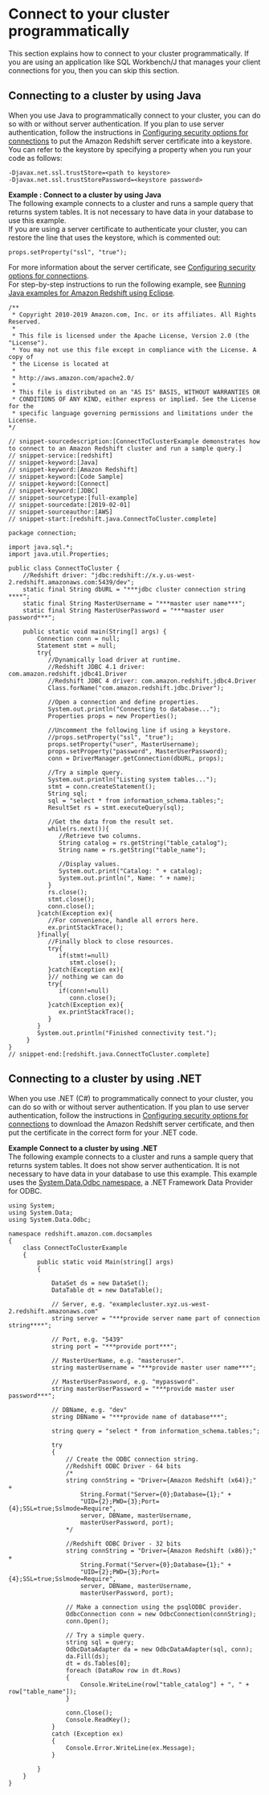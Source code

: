 # Connect to your cluster programmatically<a name="connecting-in-code"></a>

This section explains how to connect to your cluster programmatically\. If you are using an application like SQL Workbench/J that manages your client connections for you, then you can skip this section\.

## Connecting to a cluster by using Java<a name="connecting-in-code-java"></a>

When you use Java to programmatically connect to your cluster, you can do so with or without server authentication\. If you plan to use server authentication, follow the instructions in [Configuring security options for connections](connecting-ssl-support.md) to put the Amazon Redshift server certificate into a keystore\. You can refer to the keystore by specifying a property when you run your code as follows:

```
-Djavax.net.ssl.trustStore=<path to keystore>
-Djavax.net.ssl.trustStorePassword=<keystore password>
```

**Example : Connect to a cluster by using Java**  
The following example connects to a cluster and runs a sample query that returns system tables\. It is not necessary to have data in your database to use this example\.   
If you are using a server certificate to authenticate your cluster, you can restore the line that uses the keystore, which is commented out:   

```
props.setProperty("ssl", "true");
```
For more information about the server certificate, see [Configuring security options for connections](connecting-ssl-support.md)\.   
For step\-by\-step instructions to run the following example, see [Running Java examples for Amazon Redshift using Eclipse](using-aws-sdk-for-java.md#setting-up-and-testing-sdk-java)\.   

```
/**
 * Copyright 2010-2019 Amazon.com, Inc. or its affiliates. All Rights Reserved.
 *
 * This file is licensed under the Apache License, Version 2.0 (the "License").
 * You may not use this file except in compliance with the License. A copy of
 * the License is located at
 *
 * http://aws.amazon.com/apache2.0/
 *
 * This file is distributed on an "AS IS" BASIS, WITHOUT WARRANTIES OR
 * CONDITIONS OF ANY KIND, either express or implied. See the License for the
 * specific language governing permissions and limitations under the License.
*/

// snippet-sourcedescription:[ConnectToClusterExample demonstrates how to connect to an Amazon Redshift cluster and run a sample query.]
// snippet-service:[redshift]
// snippet-keyword:[Java]
// snippet-keyword:[Amazon Redshift]
// snippet-keyword:[Code Sample]
// snippet-keyword:[Connect]
// snippet-keyword:[JDBC]
// snippet-sourcetype:[full-example]
// snippet-sourcedate:[2019-02-01]
// snippet-sourceauthor:[AWS]
// snippet-start:[redshift.java.ConnectToCluster.complete]

package connection;

import java.sql.*;
import java.util.Properties;

public class ConnectToCluster {
    //Redshift driver: "jdbc:redshift://x.y.us-west-2.redshift.amazonaws.com:5439/dev";
    static final String dbURL = "***jdbc cluster connection string ****";
    static final String MasterUsername = "***master user name***";
    static final String MasterUserPassword = "***master user password***";

    public static void main(String[] args) {
        Connection conn = null;
        Statement stmt = null;
        try{
           //Dynamically load driver at runtime.
           //Redshift JDBC 4.1 driver: com.amazon.redshift.jdbc41.Driver
           //Redshift JDBC 4 driver: com.amazon.redshift.jdbc4.Driver
           Class.forName("com.amazon.redshift.jdbc.Driver");

           //Open a connection and define properties.
           System.out.println("Connecting to database...");
           Properties props = new Properties();

           //Uncomment the following line if using a keystore.
           //props.setProperty("ssl", "true");
           props.setProperty("user", MasterUsername);
           props.setProperty("password", MasterUserPassword);
           conn = DriverManager.getConnection(dbURL, props);

           //Try a simple query.
           System.out.println("Listing system tables...");
           stmt = conn.createStatement();
           String sql;
           sql = "select * from information_schema.tables;";
           ResultSet rs = stmt.executeQuery(sql);

           //Get the data from the result set.
           while(rs.next()){
              //Retrieve two columns.
              String catalog = rs.getString("table_catalog");
              String name = rs.getString("table_name");

              //Display values.
              System.out.print("Catalog: " + catalog);
              System.out.println(", Name: " + name);
           }
           rs.close();
           stmt.close();
           conn.close();
        }catch(Exception ex){
           //For convenience, handle all errors here.
           ex.printStackTrace();
        }finally{
           //Finally block to close resources.
           try{
              if(stmt!=null)
                 stmt.close();
           }catch(Exception ex){
           }// nothing we can do
           try{
              if(conn!=null)
                 conn.close();
           }catch(Exception ex){
              ex.printStackTrace();
           }
        }
        System.out.println("Finished connectivity test.");
     }
}
// snippet-end:[redshift.java.ConnectToCluster.complete]
```

## Connecting to a cluster by using \.NET<a name="connecting-in-code-dotnet"></a>

When you use \.NET \(C\#\) to programmatically connect to your cluster, you can do so with or without server authentication\. If you plan to use server authentication, follow the instructions in [Configuring security options for connections](connecting-ssl-support.md) to download the Amazon Redshift server certificate, and then put the certificate in the correct form for your \.NET code\.

**Example Connect to a cluster by using \.NET**  
 The following example connects to a cluster and runs a sample query that returns system tables\. It does not show server authentication\. It is not necessary to have data in your database to use this example\. This example uses the [System\.Data\.Odbc namespace](https://msdn.microsoft.com/en-us/library/system.data.odbc.aspx), a \.NET Framework Data Provider for ODBC\.   

```
using System;
using System.Data;
using System.Data.Odbc;

namespace redshift.amazon.com.docsamples
{
    class ConnectToClusterExample
    {
        public static void Main(string[] args)
        {

            DataSet ds = new DataSet();
            DataTable dt = new DataTable();

            // Server, e.g. "examplecluster.xyz.us-west-2.redshift.amazonaws.com"
            string server = "***provide server name part of connection string****";

            // Port, e.g. "5439"
            string port = "***provide port***";

            // MasterUserName, e.g. "masteruser".
            string masterUsername = "***provide master user name***";

            // MasterUserPassword, e.g. "mypassword".
            string masterUserPassword = "***provide master user password***";

            // DBName, e.g. "dev"
            string DBName = "***provide name of database***";

            string query = "select * from information_schema.tables;";

            try
            {
                // Create the ODBC connection string.
                //Redshift ODBC Driver - 64 bits
                /*
                string connString = "Driver={Amazon Redshift (x64)};" +
                    String.Format("Server={0};Database={1};" +
                    "UID={2};PWD={3};Port={4};SSL=true;Sslmode=Require",
                    server, DBName, masterUsername,
                    masterUserPassword, port);
                */

                //Redshift ODBC Driver - 32 bits
                string connString = "Driver={Amazon Redshift (x86)};" +
                    String.Format("Server={0};Database={1};" +
                    "UID={2};PWD={3};Port={4};SSL=true;Sslmode=Require",
                    server, DBName, masterUsername,
                    masterUserPassword, port);

                // Make a connection using the psqlODBC provider.
                OdbcConnection conn = new OdbcConnection(connString);
                conn.Open();

                // Try a simple query.
                string sql = query;
                OdbcDataAdapter da = new OdbcDataAdapter(sql, conn);
                da.Fill(ds);
                dt = ds.Tables[0];
                foreach (DataRow row in dt.Rows)
                {
                    Console.WriteLine(row["table_catalog"] + ", " + row["table_name"]);
                }

                conn.Close();
                Console.ReadKey();
            }
            catch (Exception ex)
            {
                Console.Error.WriteLine(ex.Message);
            }

        }
    }
}
```